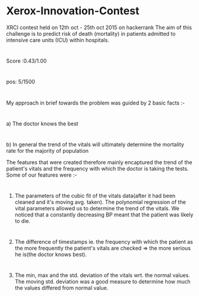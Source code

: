 # Xerox-Innovation-Contest
XRCI contest held on 12th oct - 25th oct 2015 on hackerrank
The aim of this challenge is to predict risk of death (mortality) in patients admitted to intensive care units (ICU) within hospitals.
#
Score :0.43/1.00
#
pos: 5/1500
#
My approach in brief towards the problem was guided by 2 basic facts :-
#
a) The doctor knows the best
#
b) In general the trend of the vitals will ultimately determine the mortality rate for the majority of population

The features that were created therefore mainly encaptured the trend of the patient's vitals and the frequency with which the doctor is taking the tests. Some of our features were :-
#
1) The parameters of the cubic fit of the vitals data(after it had been cleaned and it's moving avg. taken). The polynomial regression of the vital parameters allowed us to determine the trend of the vitals. We noticed that a constantly decreasing BP meant that the patient was likely to die.
#
2) The difference of timestamps ie. the frequency with which the patient as the more frequently the patient's vitals are checked => the more serious he is(the doctor knows best).
#
3) The min, max and the std. deviation of the vitals wrt. the normal values. The moving std. deviation was a good measure to determine how much the values differed from normal value.
